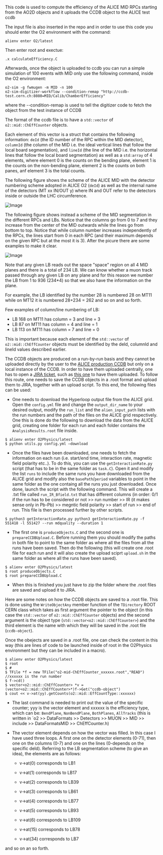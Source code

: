 This code is used to compute the efficiency of the ALICE MID RPCs starting from the AO2D objects and it uploads the CCDB object to the ALICE test ccdb

The input file is also inserted in the repo and in order to use this code you should enter the O2 environment with the command:

```
alienv enter O2/latest
```
Then enter root and exectue:

```
.x calculateEfficiency.C
```
Afterwards, once the object is uploaded to ccdb you can run a simple simulation of 100 events with MID only use the following command, inside the O2 environment:

```
o2-sim -g fwmugen -m MID -n 100
o2-sim-digitizer-workflow --condition-remap "http://ccdb-test.cern.ch:8080=MID/Calib/ChamberEfficiency"
```
where the --condition-remap is used to tell the digitizer code to fetch the object from the test instance of CCDB

The format of the ccdb file is to have a `std::vector` of `o2::mid::ChEffCounter` objects.

Each element of this vector is a struct that contains the following information: `deId` (the ID number of the RPC within the MID detector), `columnId` (the column of the MID i.e. the ideal vertical lines that follow the local board segmentation), and `lineId` (the line of the MID i.e. the horizontal lines that follow the local board segmentation) as well as a `std:array` of 4 elements, where element 0 is the counts on the bending plane, element 1 is the counts on the non-bending plane, element 2 is the counts on both panes, anf element 3 is the total counts.

The following figure shows the scheme of the ALICE MID with the detector numbering scheme adopted in ALICE O2 (`deId`) as well as the internal name of the detectors (MT xx IN/OUT y) where IN and OUT refer to the detectors inside or outside the LHC circumference.

![Image](https://github.com/user-attachments/assets/5f99cb21-8148-4185-bc81-34cc96f9aebc)

The following figure shows instead a scheme of the MID segmentation in the different RPCs and LBs. Notice that the columns go from 0 to 7 and they increase from the center of the MID outwards while the lines go from bottom to top. Notice that while column number increases independently of the RPCs, the lines start from 0 in each RPC (and their maximum depends on the given RPC but at the most it is 3). After the picure there are some examples to make it clear.

![Image](https://github.com/user-attachments/assets/be8f66b1-efed-4a24-bc8d-6de63175e333)

Note that any given LB reads out the space "space" region on all 4 MID planes and there is a total of 234 LB. We can know whether a muon track passed through any given LB on any plane and for this reason we number the LB from 1 to 936 (234*4) so that we also have the information on the plane.

For example, the LB identified by the number 28 is numbered 28 on MT11 while on MT12 it is numbered 28+234 = 262 and so on and so forth. 

Few examples of column/line numbering of LB:
- LB 168 on MT11 has column = 3 and line = 3 
- LB 87 on MT11 has column = 4 and line = 1
- LB 113 on MT11 has column = 7 and line = 0

This is important because each element of the `std::vector` of `o2::mid::ChEffCounter` objects must be identified by the deId, columnId and lineId values described earlier.

The CCDB objects are produced on a run-by-run basis and they cannot be uploaded directly by the user to the [ALICE production CCDB](http://alice-ccdb.cern.ch/browse/MID/Calib/ChamberEfficiency) but only on a local instance of the CCDB. In order to have them uploaded centrally, one has to open a [JIRA ticket](https://its.cern.ch/jira/projects/O2/summary), such as [this one](https://its.cern.ch/jira/browse/O2-5759) to have them uploaded. To follow this route, one needs to save the CCDB objects in a .root format and upload them to JIRA, together with an upload script. To this end, the following files can be used:

- One needs to download the Hyperloop output file from the ALICE grid. Open the `config.yml` file and change the `output_dir_name` to your desired output, modify the `run_list` and the `alien_input_path` lists with the run numbers and the path of the files on the ALICE grid respectively. One this is done do the following to download the data from the ALICE grid, creating one folder for each run and each folder contains the `AnalysisResults.root` file inside.

```
$ alienv enter O2Physics/latest
$ python utils.py config.yml —download
```

- Once the files have been downloaded, one needs to fetch the information on each run (i.e. start/end time, interaction rate, magnetic field polarity etc..). To do this, you can use the `getInteractionRate.py` script (that has to be in the same folder as `task.C`). Open it and modify the list `runs` to include the same runs you have downloaded from the ALICE grid and modify also the `basePath`/`period` variables to point in the same folder as the one containg all the runs you just downloaded. Once done, launch the script with the following command. This will create a .txt file called `run_IR_Bfield.txt` that has different columns (in order: 0/1 if the run has to be considered or not >> run number >> IR (it makes sense only in Pb-Pb) >> megntic field polarity >> start of run >> end of run. This file is then processed further by other scripts.

```
$ python3 getInteractionRate.py python3 getInteractionRate.py -f 551418 -l 551427 --run mdquality --duration 1
```
- The first one is `produceObjects.C` and the second one is `prepareCCDBUpload.C`. Before running them you should modify the paths in both file to point to the same folder as where all the files from all the runs have been saved. Then do the following (this will create one .root file for each run and it will also create the upload sciprt `upload.sh` in the same folder as where all the runs have been saved).
```
$ alienv enter O2Physics/latest
$ root produceObjects.C
$ root prepareCCDBUpload.C
```
- When this is finished you just have to zip the folder where the .root files are saved and upload it to JIRA.

Here are some notes on how the CCDB objects are saved to a .root file. This is done using the `WriteObjectAny` member function of the `TDirectory` ROOT CERN class which takes as first argument the pointer to the object (in this case the `std::vector` of `o2::mid::ChEffCounter` objects) and the second argument is the object type (`std::vector<o2::mid::ChEffCounter>`) and the third element is the name with which they will be saved in the .root file (`ccdb-object`).

Once the obejects are saved in a .root file, one can check the content in this way (this are lines of code to be launched inside of root in the O2Physics environment but they can be included in a macro).

```
$ alienv enter O2Physics/latest
$ root
$ #
$ TFile *f = new TFile("o2-mid-ChEffCounter_xxxxxx.root","READ") //xxxxxx is the run number
$ f->cd()
$ vector<o2::mid::ChEffCounter> *v = (vector<o2::mid::ChEffCounter>*)f->Get("ccdb-object")
$ cout << v->at(yy).getCounts(o2::mid::EffCountType::xxxxxx) 
```
- The last command is needed to print out the value of the specific counter; yyy is the vector element and xxxxxx is the efficiency type, which can be: `BendPlane`, `NonBendPlane`, `BothPlanes`, `AllTracks` (this is written in `o2 >> DataFormats >> Detectors >> MUON >> MID >> include >> DataFormatsMID >> ChEffCounter.h)

- The vector element depends on how the vector was filled. In this case I have used three loops. A first one on the detector elements (0-71), then one on the columns (0-7) and one on the lines (0-depends on the specific deId). Referring to the LB segmentation scheme (to give an idea), the elements are as follows: 
	- v->at(0) corresponds to LB1
	- v->at(1) corresponds to LB17
	- v->at(2) corresponds to LB39
	- v->at(3) corresponds to LB61
	- v->at(4) corresponds to LB77 
	- v->at(5) corresponds to LB93
	- v->at(6) corresponds to LB109
	
	- v->at(15) corresponds to LB78
	
	- v->at(34) corresponds to LB7
	
and so on an so forth.


